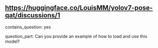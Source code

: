 ## https://huggingface.co/LouisMM/yolov7-pose-qat/discussions/1

contains_question: yes

question_part: Can you provide an example of how to load and use this model?